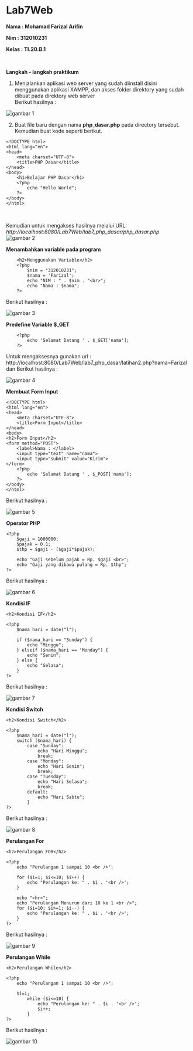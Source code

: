 # Lab7Web

**Nama  : Mohamad Farizal Arifin**

**Nim   : 312010231**

**Kelas : TI.20.B.1**

<br>

**Langkah - langkah praktikum**<br>

1. Menjalankan aplikasi web server yang sudah diinstall disini menggunakan aplikasi XAMPP, dan akses folder direktory yang sudah dibuat pada direktory web server <br>
Berikut hasilnya :<br>

![gambar 1](picture/1.PNG) <br>

2. Buat file baru dengan nama **php_dasar.php** pada directory tersebut. Kemudian buat kode seperti berikut.<br>

```
<!DOCTYPE html>
<html lang="en">
<head>
    <meta charset="UTF-8">
    <title>PHP Dasar</title>
</head>
<body>
    <h1>Belajar PHP Dasar</h1>
    <?php
        echo "Hello World";
    ?>
</body>
</html>
```
<br>

Kemudian untuk mengakses hasilnya melalui URL: *http://localhost:8080/Lab7Web/lab7_php_dasar/php_dasar.php*<br>
![gambar 2](picture/2.PNG) <br>

**Menambahkan variable pada program**<br>
```
    <h2>Menggunakan Variable</h2>
    <?php
        $nim = "312010231";
        $nama = 'Farizal';
        echo "NIM : " . $nim . "<br>";
        echo "Nama : $nama";
    ?>
```
Berikut hasilnya :<br>

![gambar 3](picture/3.PNG) <br>

**Predefine Variable $_GET**<br>
```
    <?php
        echo 'Selamat Datang ' . $_GET['nama'];
    ?>
```
Untuk mengaksesnya gunakan url : http://localhost:8080/Lab7Web/lab7_php_dasar/latihan2.php?nama=Farizal dan Berikut hasilnya :<br>

![gambar 4](picture/4.PNG) <br>

**Membuat Form Input**<br>
```
<!DOCTYPE html>
<html lang="en">
<head>
    <meta charset="UTF-8">
    <title>Form Input</title>
</head>
<body>
<h2>Form Input</h2>
<form method="POST">
    <label>Nama : </label>
    <input type="text" name="nama">
    <input type="submit" value="Kirim">
</form>
    <?php
        echo 'Selamat Datang ' . $_POST['nama'];
    ?>
</body>
</html>
```
Berikut hasilnya :<br>

![gambar 5](picture/5.PNG) <br>

**Operator PHP**<br>
```
<?php
    $gaji = 1000000;
    $pajak = 0.1;
    $thp = $gaji - ($gaji*$pajak);

    echo "Gaji sebelum pajak = Rp. $gaji <br>";
    echo "Gaji yang dibawa pulang = Rp. $thp";
?>
```
Berikut hasilnya :<br>

![gambar 6](picture/6.PNG) <br>

**Kondisi IF**<br>
```
<h2>Kondisi IF</h2>

<?php
    $nama_hari = date("l");

    if ($nama_hari == "Sunday") {
        echo "Minggu";
    } elseif ($nama_hari == "Monday") {
        echo "Senin";
    } else {
        echo "Selasa";
    }
?>
```
Berikut hasilnya :<br>

![gambar 7](picture/7.PNG) <br>

**Kondisi Switch**<br>
```
<h2>Kondisi Switch</h2>

<?php
    $nama_hari = date("l");
    switch ($nama_hari) {
        case "Sunday":
            echo "Hari Minggu";
            break;
        case "Monday":
            echo "Hari Senin";
            break;
        case "Tuesday":
            echo "Hari Selasa";
            break;
        default:
            echo "Hari Sabtu";
        }
?>
```
Berikut hasilnya :<br>

![gambar 8](picture/8.PNG) <br>

**Perulangan For**<br>
```
<h2>Perulangan FOR</h2>

<?php
    echo "Perulangan 1 sampai 10 <br />";

    for ($i=1; $i<=10; $i++) {
        echo "Perulangan ke: " . $i . '<br />';
    }
    
    echo "<hr>";
    echo "Perulangan Menurun dari 10 ke 1 <br />";
    for ($i=10; $i>=1; $i--) {
        echo "Perulangan ke: " . $i . '<br />';
    }
?>
```
Berikut hasilnya :<br>

![gambar 9](picture/9.PNG) <br>

**Perulangan While**<br>
```
<h2>Perulangan While</h2>

<?php
    echo "Perulangan 1 sampai 10 <br />";

    $i=1;
        while ($i<=10) {
            echo "Perulangan ke: " . $i . '<br />';
            $i++;
        }
?>
```
Berikut hasilnya :<br>

![gambar 10](picture/10.PNG) <br>